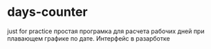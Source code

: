 # days-counter
just for practice
простая програмка для расчета рабочих дней при плавающем графике по дате. 
 Интерфейс в разарботке
